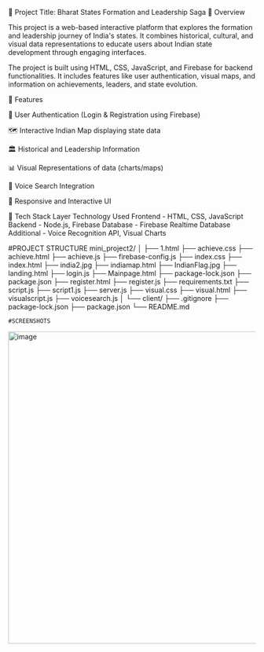 📘 Project Title: Bharat States Formation and Leadership Saga
📝 Overview

This project is a web-based interactive platform that explores the formation and leadership journey of India's states. It combines historical, cultural, and visual data representations to educate users about Indian state development through engaging interfaces.

The project is built using HTML, CSS, JavaScript, and Firebase for backend functionalities. It includes features like user authentication, visual maps, and information on achievements, leaders, and state evolution.

🚀 Features

🔐 User Authentication (Login & Registration using Firebase)

🗺️ Interactive Indian Map displaying state data

🏛️ Historical and Leadership Information

📊 Visual Representations of data (charts/maps)

🎤 Voice Search Integration

📱 Responsive and Interactive UI

🧩 Tech Stack
Layer	Technology Used
Frontend   - HTML, CSS, JavaScript
Backend    - Node.js, Firebase
Database   - Firebase Realtime Database
Additional - Voice Recognition API, Visual Charts

#PROJECT STRUCTURE
mini_project2/
│
├── 1.html
├── achieve.css
├── achieve.html
├── achieve.js
├── firebase-config.js
├── index.css
├── index.html
├── india2.jpg
├── indiamap.html
├── IndianFlag.jpg
├── landing.html
├── login.js
├── Mainpage.html
├── package-lock.json
├── package.json
├── register.html
├── register.js
├── requirements.txt
├── script.js
├── script1.js
├── server.js
├── visual.css
├── visual.html
├── visualscript.js
├── voicesearch.js
│
└── client/
    ├── .gitignore
    ├── package-lock.json
    ├── package.json
    └── README.md

    #SCREENSHOTS

<img width="1286" height="636" alt="image" src="https://github.com/user-attachments/assets/d13ea3d1-fa3c-4b54-9b83-be1af3c4244f" />


  
